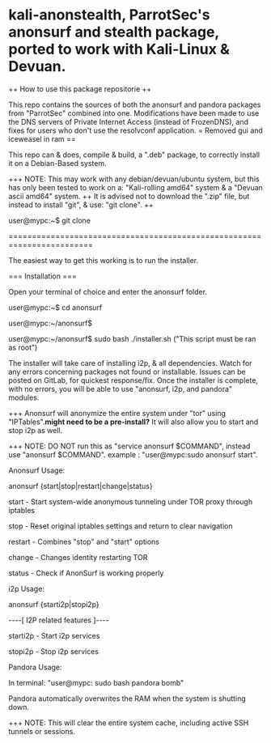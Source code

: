# kali-anonstealth, ParrotSec's anonsurf and stealth package, ported to work with Kali-Linux & Devuan.

++ How to use this package repositorie ++

This repo contains the sources of both the anonsurf and pandora packages from "ParrotSec" combined into one.
Modifications have been made to use the DNS servers of Private Internet Access (instead of FrozenDNS),
and fixes for users who don't use the resolvconf application.
= Removed gui and iceweasel in ram ==

This repo can & does, compile & build, a ".deb" package, to correctly install it on a Debian-Based system.

+++ NOTE: This may work with any debian/devuan/ubuntu system, but this has only been tested to work on a:
 "Kali-rolling amd64" system & a "Devuan ascii amd64" system.
++ It is advised not to download the ".zip" file, but instead to install "git", & use: "git clone". ++

user@mypc:~$ git clone

========================================================================

The easiest way to get this working is to run the installer.

=== Installation ===

Open your terminal of choice and enter the anonsurf folder.

user@mypc:~$ cd anonsurf

user@mypc:~/anonsurf$

user@mypc:~/anonsurf$ sudo bash ./installer.sh ("This script must be ran as root")

The installer will take care of installing i2p, & all dependencies. Watch for any errors concerning packages
not found or installable. Issues can be posted on GitLab, for quickest response/fix.
Once the installer is complete, with no errors, you will be able to use "anonsurf, i2p, and pandora" modules.

+++ Anonsurf will anonymize the entire system under "tor" using "IPTables".****might need to be a pre-install?****
It will also allow you to start and stop i2p as well.

+++ NOTE: DO NOT run this as "service anonsurf $COMMAND", instead use "anonsurf $COMMAND".
example : "user@mypc:sudo anonsurf start".

Anonsurf Usage:

 anonsurf {start|stop|restart|change|status}

 start - Start system-wide anonymous tunneling under TOR proxy through iptables
          
 stop - Reset original iptables settings and return to clear navigation
 
 restart - Combines "stop" and "start" options
 
 change - Changes identity restarting TOR
 
 status - Check if AnonSurf is working properly

i2p Usage:

 anonsurf {starti2p|stopi2p}

----[ I2P related features ]----

 starti2p - Start i2p services
 
 stopi2p - Stop i2p services

Pandora Usage:

In terminal: "user@mypc: sudo bash pandora bomb"

Pandora automatically overwrites the RAM when the system is shutting down.

+++ NOTE: This will clear the entire system cache, including active SSH tunnels or sessions.